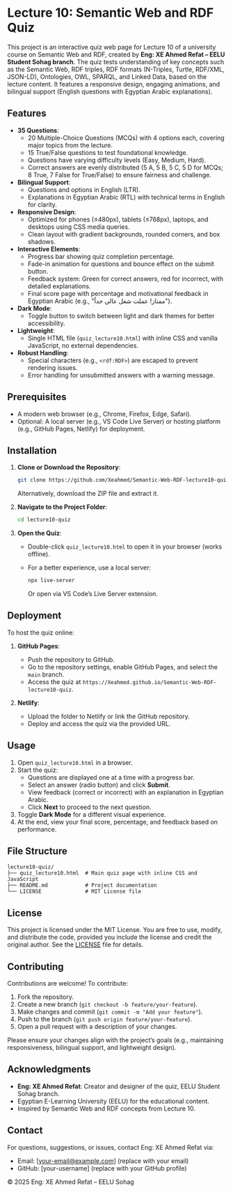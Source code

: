 # Lecture 10: Semantic Web and RDF Quiz

This project is an interactive quiz web page for Lecture 10 of a university course on Semantic Web and RDF, created by **Eng: XE Ahmed Refat – EELU Student Sohag branch**. The quiz tests understanding of key concepts such as the Semantic Web, RDF triples, RDF formats (N-Triples, Turtle, RDF/XML, JSON-LD), Ontologies, OWL, SPARQL, and Linked Data, based on the lecture content. It features a responsive design, engaging animations, and bilingual support (English questions with Egyptian Arabic explanations).

## Features

- **35 Questions**:
  - 20 Multiple-Choice Questions (MCQs) with 4 options each, covering major topics from the lecture.
  - 15 True/False questions to test foundational knowledge.
  - Questions have varying difficulty levels (Easy, Medium, Hard).
  - Correct answers are evenly distributed (5 A, 5 B, 5 C, 5 D for MCQs; 8 True, 7 False for True/False) to ensure fairness and challenge.
- **Bilingual Support**:
  - Questions and options in English (LTR).
  - Explanations in Egyptian Arabic (RTL) with technical terms in English for clarity.
- **Responsive Design**:
  - Optimized for phones (≤480px), tablets (≤768px), laptops, and desktops using CSS media queries.
  - Clean layout with gradient backgrounds, rounded corners, and box shadows.
- **Interactive Elements**:
  - Progress bar showing quiz completion percentage.
  - Fade-in animation for questions and bounce effect on the submit button.
  - Feedback system: Green for correct answers, red for incorrect, with detailed explanations.
  - Final score page with percentage and motivational feedback in Egyptian Arabic (e.g., "ممتاز! عملت شغل عالي جداً").
- **Dark Mode**:
  - Toggle button to switch between light and dark themes for better accessibility.
- **Lightweight**:
  - Single HTML file (`quiz_lecture10.html`) with inline CSS and vanilla JavaScript, no external dependencies.
- **Robust Handling**:
  - Special characters (e.g., `<rdf:RDF>`) are escaped to prevent rendering issues.
  - Error handling for unsubmitted answers with a warning message.

## Prerequisites

- A modern web browser (e.g., Chrome, Firefox, Edge, Safari).
- Optional: A local server (e.g., VS Code Live Server) or hosting platform (e.g., GitHub Pages, Netlify) for deployment.

## Installation

1. **Clone or Download the Repository**:

   ```bash
   git clone https://github.com/Xeahmed/Semantic-Web-RDF-lecture10-quiz.git
   ```

   Alternatively, download the ZIP file and extract it.

2. **Navigate to the Project Folder**:

   ```bash
   cd lecture10-quiz
   ```

3. **Open the Quiz**:

   - Double-click `quiz_lecture10.html` to open it in your browser (works offline).
   - For a better experience, use a local server:

     ```bash
     npx live-server
     ```

     Or open via VS Code’s Live Server extension.

## Deployment

To host the quiz online:

1. **GitHub Pages**:
   - Push the repository to GitHub.
   - Go to the repository settings, enable GitHub Pages, and select the `main` branch.
   - Access the quiz at `https://Xeahmed.github.io/Semantic-Web-RDF-lecture10-quiz`.

2. **Netlify**:
   - Upload the folder to Netlify or link the GitHub repository.
   - Deploy and access the quiz via the provided URL.

## Usage

1. Open `quiz_lecture10.html` in a browser.
2. Start the quiz:
   - Questions are displayed one at a time with a progress bar.
   - Select an answer (radio button) and click **Submit**.
   - View feedback (correct or incorrect) with an explanation in Egyptian Arabic.
   - Click **Next** to proceed to the next question.
3. Toggle **Dark Mode** for a different visual experience.
4. At the end, view your final score, percentage, and feedback based on performance.

## File Structure

```
lecture10-quiz/
├── quiz_lecture10.html  # Main quiz page with inline CSS and JavaScript
├── README.md            # Project documentation
└── LICENSE              # MIT License file
```

## License

This project is licensed under the MIT License. You are free to use, modify, and distribute the code, provided you include the license and credit the original author. See the [LICENSE](LICENSE) file for details.

## Contributing

Contributions are welcome! To contribute:

1. Fork the repository.
2. Create a new branch (`git checkout -b feature/your-feature`).
3. Make changes and commit (`git commit -m "Add your feature"`).
4. Push to the branch (`git push origin feature/your-feature`).
5. Open a pull request with a description of your changes.

Please ensure your changes align with the project’s goals (e.g., maintaining responsiveness, bilingual support, and lightweight design).

## Acknowledgments

- **Eng: XE Ahmed Refat**: Creator and designer of the quiz, EELU Student Sohag branch.
- Egyptian E-Learning University (EELU) for the educational content.
- Inspired by Semantic Web and RDF concepts from Lecture 10.

## Contact

For questions, suggestions, or issues, contact Eng: XE Ahmed Refat via:

- Email: [your-email@example.com] (replace with your email)
- GitHub: [your-username] (replace with your GitHub profile)

© 2025 Eng: XE Ahmed Refat – EELU Sohag
